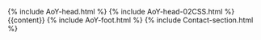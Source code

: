 {% include AoY-head.html %}
{% include AoY-head-02CSS.html %}
{{content}}
{% include AoY-foot.html %}
{% include Contact-section.html %}
